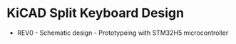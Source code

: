 # KiCAD Split Keyboard Design
- REV0 - Schematic design - Prototypeing with STM32H5 microcontroller
